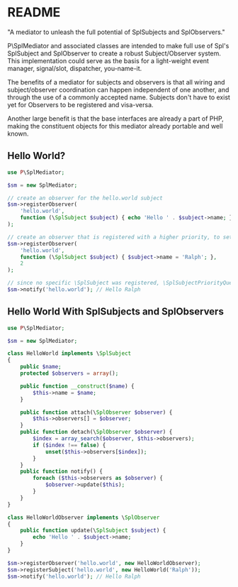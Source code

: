 README
======

"A mediator to unleash the full potential of SplSubjects and SplObservers."

P\SplMediator and associated classes are intended to make full use of Spl's
SplSubject and SplObserver to create a robust Subject/Observer system.  This
implementation could serve as the basis for a light-weight event manager,
signal/slot, dispatcher, you-name-it.

The benefits of a mediator for subjects and observers is that all wiring and
subject/observer coordination can happen independent of one another, and
through the use of a commonly accepted name.  Subjects don't have to exist
yet for Observers to be registered and visa-versa.

Another large benefit is that the base interfaces are already a part of PHP,
making the constituent objects for this mediator already portable and well
known.

Hello World?
------------

```php
use P\SplMediator;

$sm = new SplMediator;

// create an observer for the hello.world subject
$sm->registerObserver(
    'hello.world',
    function (\SplSubject $subject) { echo 'Hello ' . $subject->name; }
);

// create an observer that is registered with a higher priority, to set some values
$sm->registerObserver(
    'hello.world',
    function (\SplSubject $subject) { $subject->name = 'Ralph'; },
    2
);

// since no specific \SplSubject was registered, \SplSubjectPriorityQueue will stand in
$sm->notify('hello.world'); // Hello Ralph
```

Hello World With SplSubjects and SplObservers
---------------------------------------------

```php
use P\SplMediator;

$sm = new SplMediator;

class HelloWorld implements \SplSubject
{
    public $name;
    protected $observers = array();

    public function __construct($name) {
        $this->name = $name;
    }

    public function attach(\SplObserver $observer) {
        $this->observers[] = $observer;
    }
    public function detach(\SplObserver $observer) {
        $index = array_search($observer, $this->observers);
        if ($index !== false) {
            unset($this->observers[$index]);
        }
    }
    public function notify() {
        foreach ($this->observers as $observer) {
            $observer->update($this);
        }
    }
}

class HelloWorldObserver implements \SplObserver
{
    public function update(\SplSubject $subject) {
        echo 'Hello ' . $subject->name;
    }
}

$sm->registerObserver('hello.world', new HelloWorldObserver);
$sm->registerSubject('hello.world', new HelloWorld('Ralph'));
$sm->notify('hello.world'); // Hello Ralph
```
